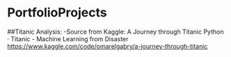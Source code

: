 # PortfolioProjects

##Titanic Analysis:
-Source from Kaggle:
A Journey through Titanic
Python · Titanic - Machine Learning from Disaster
https://www.kaggle.com/code/omarelgabry/a-journey-through-titanic
